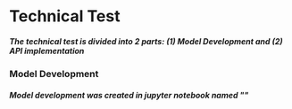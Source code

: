 # Technical Test
##### The technical test is divided into 2 parts: (1) Model Development and (2) API implementation

### Model Development
##### Model development was created in jupyter notebook named ""
